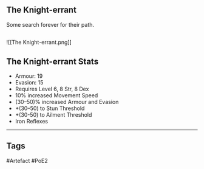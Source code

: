 ## The Knight-errant
Some search forever for their path.
##
![[The Knight-errant.png]]
## The Knight-errant Stats
- Armour: 19
- Evasion: 15
- Requires Level 6, 8 Str, 8 Dex
- 10% increased Movement Speed
- (30–50)% increased Armour and Evasion
- +(30–50) to Stun Threshold
- +(30-50) to Ailment Threshold
- Iron Reflexes


---
## Tags
#Artefact
#PoE2